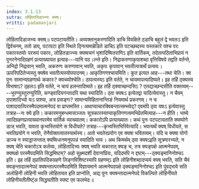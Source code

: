 ```yaml
---
index: 3.1.13
sutra: लोहितादिडाज्भ्यः क्यष्।
vritti: padamanjari
---
```


 लोहितादिडाजभ्यः क्सष्॥ पटपटायतीति। अव्यक्तानुकरणादिति डाचि विवक्षिते ठ्डाचि बहुलं द्वे भवतःऽ इति द्विर्वचनम्, ततो डाप्, पटत्पटा इति स्थिते ठ्नित्यमाम्रेडिते डाचिऽ इति पटच्छब्दस्य यस्तकारे यश्च परः पकारस्तयोः पररूपं पकारः, लोहितडाज्भ्यः क्यष्वचनं भृशादिष्वितराणिऽ इति वार्तिकम्, तदेतत्पठिताभिप्रायं न पुनरनेनादिग्रहणं प्रत्याख्यायत इत्याह---यानि पठ।ल्न्ते इति। निद्राकरुणाकृपाशब्दा वृत्तिविषये तद्वति वर्तन्ते, अनिद्रो निद्रावान् भवति, अकरुणः करुणावान् भवति, अकृपः कृपावान् भवतीत्यत्रार्थे प्रत्ययः। ऊपरिपठितेभ्यस्तु क्यषेव भवतीत्यस्योपपादनम्। आकृतिगणश्चायमिति। कुत इत्यत आह---तथा चेति। क्व पुनः सामान्यग्रहणार्थः ककारः? क्यच्व्योश्चेति। ठापत्यस्यऽ इति वर्तते, न चायमापत्यादिष्यते। इह तर्हि ठ्क्यस्य विभाषाऽ? ठ्हलःऽ इति वर्तते, न चायं हलन्तादिष्यते। इह तर्हि ठ्क्याच्छन्दसिऽ ? एतद्याच्छन्दसीति वक्तव्यम्----भुरण्युस्तुरण्युरिति, कण्ड्वादियगन्तादपि यथा स्यादिति। ठ्वा क्यषःऽ इत्येतद्वा यादित्येवास्तु। न चैवम् ठ्पाशादिभ्यो यःऽ पाश्या, अत्र प्रसङ्गः? सामान्यविहितानान्तिङं नियमार्थ प्रकरणम्। न च पाशादयात्पिरस्मैपदमात्मनेपदं वा प्राप्तमस्ति। अथाप्याचारक्विबन्तात्सम्भवेद्? एवमपि ठ्वा यषःऽ इत्येवास्तु तत्राह--नः क्ये इति। ककारमनुबन्धमासञ्जतः सूत्रकारस्याप्याकृतिगणत्वमभिप्रेतमित्याह---न हीति। भाष्ये त्वादिग्रहणप्रत्याख्यानपरमेव वार्तिकं व्याख्यातम्। ककारोऽपि प्रत्याख्यातः। कथं पुनः पटपटायताति क्यष्योगे डाज् भवति, यावता कृभ्वस्तियोगे स विधीयते? तत्राह---कृभ्वस्तिभिरिवेत्यादि। भवत्यर्थे क्यष् विधीयते, स भवतिप्रयोगे न भवति, तेनैवोक्तत्वातस्यार्थस्य। अतो भवतेरप्रयोग एव क्यषा भवितव्यम्। यदि च क्यषा योगो डाज्च न स्याड्डाजन्तात् क्यष्विधानमनुपपन्नं स्यादिति भावः। अथ किमर्थम् ठ्वा क्यषऽइति सूत्रमारभ्यते, न क्यष् चेति चकारोऽत्र कर्तव्यः, लोहितादिभ्यः क्यष् भवति चकारात् क्यङ् च, तत्र क्यङ्पक्षे आत्मनेपदम्, क्यष्पक्षे परस्मैपदमिति सिद्धमिष्टम्? अहो सूक्ष्मदर्शी देवानांप्रियः, यदिदमपि न द्दष्टम्---ठ्क्यङ्मानिनोश्चऽ इति। इह तर्हि ठ्प्रातिपदिकग्रहणे लिङ्गविशिष्टस्यापि ग्रहणम्ऽ इति लोहिनीशब्दादप्ययं क्यष् भवति, सति चैवं क्यङ्न्तादात्मनेपदं क्यषन्तात्परस्मैपदमिति विज्ञायमाने आत्मनेपदपक्षे ठ्क्यङ्मानिनोश्चऽ इति पुंवद्भावे सति अलोहिनी लोहिनी भवति लोहितायत इति प्राप्नोति, अद्य पुनः क्यषन्तादात्मनेपदे विकल्पिते लोहिनीयते लोहिनीयतीतीष्ट्ंअ सिद्ध्यतीति स्पष्ट एव फलभेदः॥